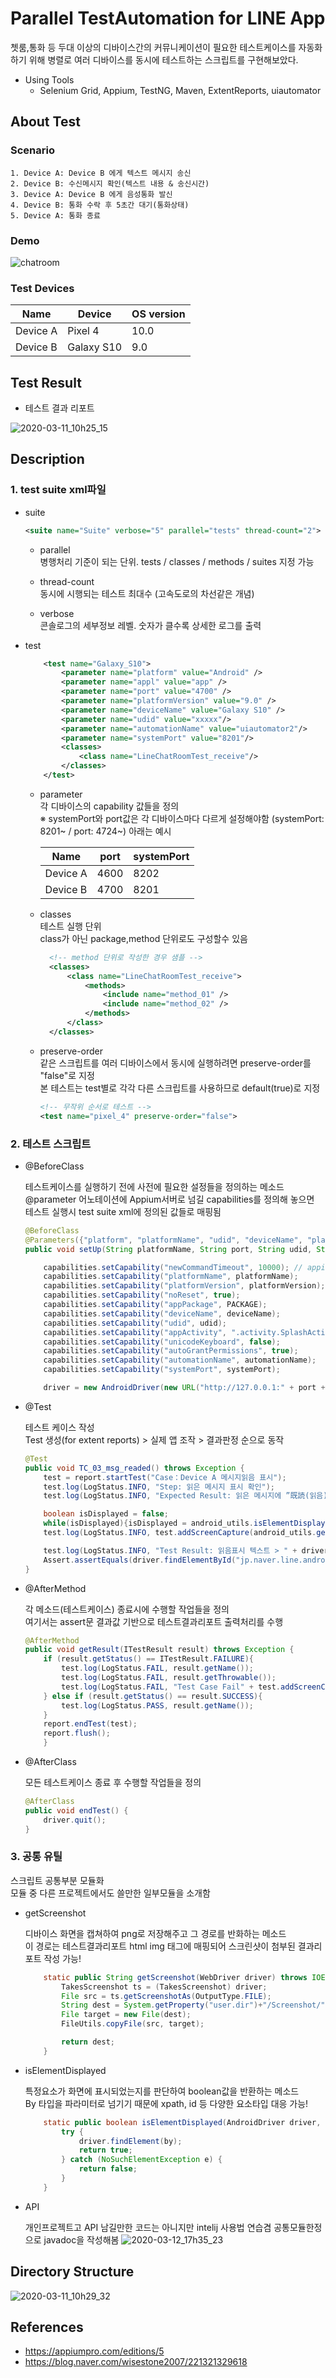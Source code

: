 # Parallel TestAutomation for LINE App
쳇룸,통화 등 두대 이상의 디바이스간의 커뮤니케이션이 필요한 테스트케이스를 자동화하기 위해 
병렬로 여러 디바이스를 동시에 테스트하는 스크립트를 구현해보았다.

* Using Tools
    + Selenium Grid, Appium, TestNG, Maven, ExtentReports, uiautomator

## About Test

### Scenario
    1. Device A: Device B 에게 텍스트 메시지 송신
    2. Device B: 수신메시지 확인(텍스트 내용 & 송신시간)
    3. Device A: Device B 에게 음성통화 발신
    4. Device B: 통화 수락 후 5초간 대기(통화상태)
    5. Device A: 통화 종료

### Demo
![chatroom](https://user-images.githubusercontent.com/25470405/76373396-a3e85780-6383-11ea-9269-d100f22d626a.gif)

### Test Devices
|Name|Device|OS version|
|------|------|------|
|Device A|Pixel 4|10.0|
|Device B|Galaxy S10|9.0|


## Test Result
* 테스트 결과 리포트

![2020-03-11_10h25_15](https://user-images.githubusercontent.com/25470405/76374294-1f4b0880-6386-11ea-8d1b-3524916f4860.gif)



## Description

### 1. test suite xml파일

* suite
    
    ```xml
    <suite name="Suite" verbose="5" parallel="tests" thread-count="2">
    ```
    
    + parallel <br/>
      병행처리 기준이 되는 단위. tests / classes / methods / suites 지정 가능
    
    + thread-count <br/>
      동시에 시행되는 테스트 최대수 (고속도로의 차선같은 개념)
      
    + verbose <br/>
      콘솔로그의 세부정보 레벨. 숫자가 클수록 상세한 로그를 출력

* test
    ```xml
        <test name="Galaxy_S10">
            <parameter name="platform" value="Android" />
            <parameter name="appl" value="app" />
            <parameter name="port" value="4700" />
            <parameter name="platformVersion" value="9.0" />
            <parameter name="deviceName" value="Galaxy S10" />
            <parameter name="udid" value="xxxxx"/>
            <parameter name="automationName" value="uiautomator2"/>
            <parameter name="systemPort" value="8201"/>
            <classes>
                <class name="LineChatRoomTest_receive"/>
            </classes>
        </test>
    ```
    + parameter <br/> 
      각 디바이스의 capability 값들을 정의 <br/>
      ※ systemPort와 port값은 각 디바이스마다 다르게 설정해야함 (systemPort: 8201~ / port: 4724~) 아래는 예시

        |Name|port|systemPort|
        |------|------|------|
        |Device A|4600|8202|
        |Device B|4700|8201|

    + classes <br/> 
      테스트 실행 단위 <br/>
      class가 아닌 package,method 단위로도 구성할수 있음
      
      ```xml
        <!-- method 단위로 작성한 경우 샘플 -->
        <classes>
            <class name="LineChatRoomTest_receive">
                <methods>
                    <include name="method_01" />
                    <include name="method_02" />
                </methods>
            </class>   
        </classes>
        ```
    
     + preserve-order <br/> 
       같은 스크립트를 여러 디바이스에서 동시에 실행하려면 preserve-order를 "false"로 지정 <br/> 
       본 테스트는 test별로 각각 다른 스크립트를 사용하므로 default(true)로 지정  
        ```xml
        <!-- 무작위 순서로 테스트 -->
        <test name="pixel_4" preserve-order="false">
        ```
### 2. 테스트 스크립트

* @BeforeClass

    테스트케이스를 실행하기 전에 사전에 필요한 설정들을 정의하는 메소드 <br/>
    @parameter 어노테이션에 Appium서버로 넘길 capabilities를 정의해 놓으면<br/>
    테스트 실행시 test suite xml에 정의된 값들로 매핑됨

    ```java
    @BeforeClass
    @Parameters({"platform", "platformName", "udid", "deviceName", "platformVersion", "automationName", "systemPort"})
    public void setUp(String platformName, String port, String udid, String deviceName, String platformVersion, String automationName, String systemPort) throws MalformedURLException {

        capabilities.setCapability("newCommandTimeout", 10000); // appium timeout
        capabilities.setCapability("platformName", platformName);
        capabilities.setCapability("platformVersion", platformVersion);
        capabilities.setCapability("noReset", true);
        capabilities.setCapability("appPackage", PACKAGE);
        capabilities.setCapability("deviceName", deviceName);
        capabilities.setCapability("udid", udid);
        capabilities.setCapability("appActivity", ".activity.SplashActivity");
        capabilities.setCapability("unicodeKeyboard", false);
        capabilities.setCapability("autoGrantPermissions", true);
        capabilities.setCapability("automationName", automationName);
        capabilities.setCapability("systemPort", systemPort);

        driver = new AndroidDriver(new URL("http://127.0.0.1:" + port + "/wd/hub"), capabilities);
    ```
* @Test

    테스트 케이스 작성 <br/>
    Test 생성(for extent reports) > 실제 앱 조작 > 결과판정 순으로 동작

    ```java
    @Test
    public void TC_03_msg_readed() throws Exception {
        test = report.startTest("Case：Device A 메시지읽음 표시");
        test.log(LogStatus.INFO, "Step: 읽은 메시지 표시 확인");
        test.log(LogStatus.INFO, "Expected Result: 읽은 메시지에 ”既読(읽음)” 표시됨");

        boolean isDisplayed = false;
        while(isDisplayed){isDisplayed = android_utils.isElementDisplayed(driver, By.id("jp.naver.line.android:id/chathistory_row_read_count"));}
        test.log(LogStatus.INFO, test.addScreenCapture(android_utils.getScreenshot(driver)));

        test.log(LogStatus.INFO, "Test Result: 읽음표시 텍스트 > " + driver.findElementById("jp.naver.line.android:id/chathistory_row_read_count").getAttribute("text"));
        Assert.assertEquals(driver.findElementById("jp.naver.line.android:id/chathistory_row_read_count").getAttribute("text"), "既読");
    }
    ```
    
* @AfterMethod

    각 메소드(테스트케이스) 종료시에 수행할 작업들을 정의<br/>
    여기서는 assert문 결과값 기반으로 테스트결과리포트 출력처리를 수행

    ```java
    @AfterMethod
    public void getResult(ITestResult result) throws Exception {
        if (result.getStatus() == ITestResult.FAILURE){
            test.log(LogStatus.FAIL, result.getName());
            test.log(LogStatus.FAIL, result.getThrowable());
            test.log(LogStatus.FAIL, "Test Case Fail" + test.addScreenCapture(android_utils.getScreenshot(driver)));
        } else if (result.getStatus() == result.SUCCESS){
            test.log(LogStatus.PASS, result.getName());
        }
        report.endTest(test);
        report.flush();
        }
 
    ```       
    
* @AfterClass
    
    모든 테스트케이스 종료 후 수행할 작업들을 정의 
    
    ```java
    @AfterClass
    public void endTest() {
        driver.quit();
    }
    ```

### 3. 공통 유틸
스크립트 공통부분 모듈화<br/>
모듈 중 다른 프로젝트에서도 쓸만한 일부모듈을 소개함

* getScreenshot

    디바이스 화면을 캡쳐하여 png로 저장해주고 그 경로를 반화하는 메소드<br/>
    이 경로는 테스트결과리포트 html img 태그에 매핑되어 스크린샷이 첨부된 결과리포트 작성 가능! 

    ```java
        static public String getScreenshot(WebDriver driver) throws IOException {
            TakesScreenshot ts = (TakesScreenshot) driver;
            File src = ts.getScreenshotAs(OutputType.FILE);
            String dest = System.getProperty("user.dir")+"/Screenshot/"+System.currentTimeMillis()+".png";
            File target = new File(dest);
            FileUtils.copyFile(src, target);

            return dest;
        }
    ```

* isElementDisplayed

    특정요소가 화면에 표시되었는지를 판단하여 boolean값을 반환하는 메소드<br/>
    By 타입을 파라미터로 넘기기 때문에 xpath, id 등 다양한 요소타입 대응 가능!

    ```java
        static public boolean isElementDisplayed(AndroidDriver driver, By by) {
            try {
                driver.findElement(by);
                return true;
            } catch (NoSuchElementException e) {
                return false;
            }
        }
    ```
    
* API

    개인프로젝트고 API 남길만한 코드는 아니지만 intelij 사용법 연습겸 공통모듈한정으로 javadoc을 작성해봄
![2020-03-12_17h35_23](https://user-images.githubusercontent.com/25470405/76503986-26f3d580-648a-11ea-8401-2a2aa9c1e55d.png)

## Directory Structure
![2020-03-11_10h29_32](https://user-images.githubusercontent.com/25470405/76504044-42f77700-648a-11ea-9ddf-526d8c9ee2cd.png)


## References
* https://appiumpro.com/editions/5
* https://blog.naver.com/wisestone2007/221321329618
